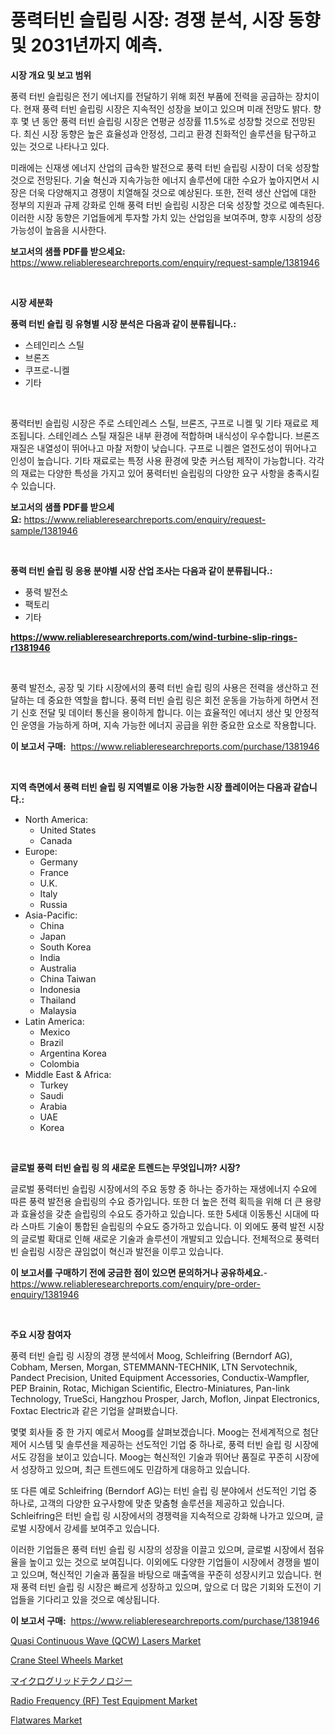 <p><h1>풍력터빈 슬립링 시장: 경쟁 분석, 시장 동향 및 2031년까지 예측.</h1></p><p><strong>시장 개요 및 보고 범위</strong></p>
<p><p>풍력 터빈 슬립링은 전기 에너지를 전달하기 위해 회전 부품에 전력을 공급하는 장치이다. 현재 풍력 터빈 슬립링 시장은 지속적인 성장을 보이고 있으며 미래 전망도 밝다. 향후 몇 년 동안 풍력 터빈 슬립링 시장은 연평균 성장률 11.5%로 성장할 것으로 전망된다. 최신 시장 동향은 높은 효율성과 안정성, 그리고 환경 친화적인 솔루션을 탐구하고 있는 것으로 나타나고 있다.</p><p>미래에는 신재생 에너지 산업의 급속한 발전으로 풍력 터빈 슬립링 시장이 더욱 성장할 것으로 전망된다. 기술 혁신과 지속가능한 에너지 솔루션에 대한 수요가 높아지면서 시장은 더욱 다양해지고 경쟁이 치열해질 것으로 예상된다. 또한, 전력 생산 산업에 대한 정부의 지원과 규제 강화로 인해 풍력 터빈 슬립링 시장은 더욱 성장할 것으로 예측된다. 이러한 시장 동향은 기업들에게 투자할 가치 있는 산업임을 보여주며, 향후 시장의 성장 가능성이 높음을 시사한다.</p></p>
<p><strong>보고서의 샘플 PDF를 받으세요:</strong> <a href="https://www.reliableresearchreports.com/enquiry/request-sample/1381946">https://www.reliableresearchreports.com/enquiry/request-sample/1381946</a></p>
<p>&nbsp;</p>
<p><strong>시장 세분화</strong></p>
<p><strong>풍력 터빈 슬립 링 유형별 시장 분석은 다음과 같이 분류됩니다.:</strong></p>
<p><ul><li>스테인리스 스틸</li><li>브론즈</li><li>쿠프로-니켈</li><li>기타</li></ul></p>
<p>&nbsp;</p>
<p><p>풍력터빈 슬립링 시장은 주로 스테인레스 스틸, 브론즈,  구프로 니켈 및 기타 재료로 제조됩니다. 스테인레스 스틸 재질은 내부 환경에 적합하며 내식성이 우수합니다. 브론즈 재질은 내열성이 뛰어나고 마찰 저항이 낮습니다. 구프로 니켈은 열전도성이 뛰어나고 인성이 높습니다. 기타 재료로는 특정 사용 환경에 맞춘 커스텀 제작이 가능합니다. 각각의 재료는 다양한 특성을 가지고 있어 풍력터빈 슬립링의 다양한 요구 사항을 충족시킬 수 있습니다.</p></p>
<p><strong>보고서의 샘플 PDF를 받으세요:</strong>&nbsp;<a href="https://www.reliableresearchreports.com/enquiry/request-sample/1381946">https://www.reliableresearchreports.com/enquiry/request-sample/1381946</a></p>
<p>&nbsp;</p>
<p><strong> 풍력 터빈 슬립 링 응용 분야별 시장 산업 조사는 다음과 같이 분류됩니다.:</strong></p>
<p><ul><li>풍력 발전소</li><li>팩토리</li><li>기타</li></ul></p>
<p><strong><a href="https://www.reliableresearchreports.com/wind-turbine-slip-rings-r1381946">https://www.reliableresearchreports.com/wind-turbine-slip-rings-r1381946</a></strong></p>
<p>&nbsp;</p>
<p><p>풍력 발전소, 공장 및 기타 시장에서의 풍력 터빈 슬립 링의 사용은 전력을 생산하고 전달하는 데 중요한 역할을 합니다. 풍력 터빈 슬립 링은 회전 운동을 가능하게 하면서 전기 신호 전달 및 데이터 통신을 용이하게 합니다. 이는 효율적인 에너지 생산 및 안정적인 운영을 가능하게 하며, 지속 가능한 에너지 공급을 위한 중요한 요소로 작용합니다.</p></p>
<p><strong>이 보고서 구매:</strong>&nbsp; <a href="https://www.reliableresearchreports.com/purchase/1381946">https://www.reliableresearchreports.com/purchase/1381946</a></p>
<p>&nbsp;</p>
<p><strong>지역 측면에서 풍력 터빈 슬립 링 지역별로 이용 가능한 시장 플레이어는 다음과 같습니다.:</strong></p>
<p><ul>
    <li>
        North America:
        <ul>
            <li>United States</li>
            <li>Canada</li>
        </ul>
    </li>
    <li>
        Europe:
        <ul>
            <li>Germany</li>
            <li>France</li>
            <li>U.K.</li>
            <li>Italy</li>
            <li>Russia</li>
        </ul>
    </li>
    <li>
        Asia-Pacific:
        <ul>
            <li>China</li>
            <li>Japan</li>
            <li>South Korea</li>
            <li>India</li>
            <li>Australia</li>
            <li>China Taiwan</li>
            <li>Indonesia</li>
            <li>Thailand</li>
            <li>Malaysia</li>
        </ul>
    </li>
    <li>
        Latin America:
        <ul>
            <li>Mexico</li>
            <li>Brazil</li>
            <li>Argentina Korea</li>
            <li>Colombia</li>
        </ul>
    </li>
    <li>
        Middle East & Africa:
        <ul>
            <li>Turkey</li>
            <li>Saudi</li>
            <li>Arabia</li>
            <li>UAE</li>
            <li>Korea</li>
        </ul>
    </li>
    </ul></p>
<p>&nbsp;</p>
<p><strong>글로벌 풍력 터빈 슬립 링 의 새로운 트렌드는 무엇입니까? 시장?</strong></p>
<p><p>글로벌 풍력터빈 슬립링 시장에서의 주요 동향 중 하나는 증가하는 재생에너지 수요에 따른 풍력 발전용 슬립링의 수요 증가입니다. 또한 더 높은 전력 획득을 위해 더 큰 용량과 효율성을 갖춘 슬립링의 수요도 증가하고 있습니다. 또한 5세대 이동통신 시대에 따라 스마트 기술이 통합된 슬립링의 수요도 증가하고 있습니다. 이 외에도 풍력 발전 시장의 글로벌 확대로 인해 새로운 기술과 솔루션이 개발되고 있습니다. 전체적으로 풍력터빈 슬립링 시장은 끊임없이 혁신과 발전을 이루고 있습니다.</p></p>
<p><strong>이 보고서를 구매하기 전에 궁금한 점이 있으면 문의하거나 공유하세요.</strong>- <a href="https://www.reliableresearchreports.com/enquiry/pre-order-enquiry/1381946">https://www.reliableresearchreports.com/enquiry/pre-order-enquiry/1381946</a></p>
<p>&nbsp;</p>
<p><strong>주요 시장 참여자</strong></p>
<p><p>풍력 터빈 슬립 링 시장의 경쟁 분석에서 Moog, Schleifring (Berndorf AG), Cobham, Mersen, Morgan, STEMMANN-TECHNIK, LTN Servotechnik, Pandect Precision, United Equipment Accessories, Conductix-Wampfler, PEP Brainin, Rotac, Michigan Scientific, Electro-Miniatures, Pan-link Technology, TrueSci, Hangzhou Prosper, Jarch, Moflon, Jinpat Electronics, Foxtac Electric과 같은 기업을 살펴봤습니다.</p><p>몇몇 회사들 중 한 가지 예로서 Moog를 살펴보겠습니다. Moog는 전세계적으로 첨단 제어 시스템 및 솔루션을 제공하는 선도적인 기업 중 하나로, 풍력 터빈 슬립 링 시장에서도 강점을 보이고 있습니다. Moog는 혁신적인 기술과 뛰어난 품질로 꾸준히 시장에서 성장하고 있으며, 최근 트렌드에도 민감하게 대응하고 있습니다.</p><p>또 다른 예로 Schleifring (Berndorf AG)는 터빈 슬립 링 분야에서 선도적인 기업 중 하나로, 고객의 다양한 요구사항에 맞춘 맞춤형 솔루션을 제공하고 있습니다. Schleifring은 터빈 슬립 링 시장에서의 경쟁력을 지속적으로 강화해 나가고 있으며, 글로벌 시장에서 강세를 보여주고 있습니다.</p><p>이러한 기업들은 풍력 터빈 슬립 링 시장의 성장을 이끌고 있으며, 글로벌 시장에서 점유율을 높이고 있는 것으로 보여집니다. 이외에도 다양한 기업들이 시장에서 경쟁을 벌이고 있으며, 혁신적인 기술과 품질을 바탕으로 매출액을 꾸준히 성장시키고 있습니다. 현재 풍력 터빈 슬립 링 시장은 빠르게 성장하고 있으며, 앞으로 더 많은 기회와 도전이 기업들을 기다리고 있을 것으로 예상됩니다.</p></p>
<p><strong>이 보고서 구매:</strong>&nbsp;&nbsp;<a href="https://www.reliableresearchreports.com/purchase/1381946">https://www.reliableresearchreports.com/purchase/1381946</a></p>
<p><p><a href="https://www.linkedin.com/pulse/quasi-continuous-wave-qcw-lasers-market-furnishes-information-l599f">Quasi Continuous Wave (QCW) Lasers Market</a></p><p><a href="https://github.com/singletonthaxterkelliehr2df/Market-Research-Report-List-2/blob/main/crane-steel-wheels-market.md">Crane Steel Wheels Market</a></p><p><a href="https://github.com/AaronVargas43/Market-Research-Report-List-1/blob/main/363446865393.md">マイクログリッドテクノロジー</a></p><p><a href="https://www.linkedin.com/pulse/radio-frequency-rf-test-equipment-market-insights-cagr-trends-z4snf">Radio Frequency (RF) Test Equipment Market</a></p><p><a href="https://issuu.com/reportprime-2/docs/flatwares-market-size-2030.pptx">Flatwares Market</a></p></p>